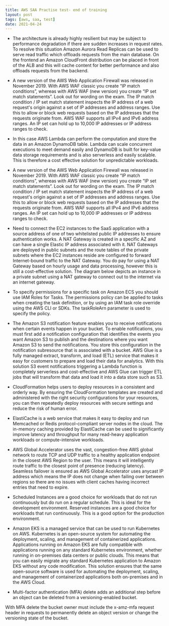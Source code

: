 ```yaml
---
title: AWS SAA Practise test- end of training
layout: post
tags: [aws, saa, test]
date: 2021-04-24
---
```

- The architecture is already highly resilient but may be subject to performance degradation if there are sudden increases in request rates. To resolve this situation Amazon Aurora Read Replicas can be used to serve read traffic which offloads requests from the main database. On the frontend an Amazon CloudFront distribution can be placed in front of the ALB and this will cache content for better performance and also offloads requests from the backend.
-  A new version of the AWS Web Application Firewall was released in November 2019. With AWS WAF classic you create “IP match conditions”, whereas with AWS WAF (new version) you create “IP set match statements”. Look out for wording on the exam.
The IP match condition / IP set match statement inspects the IP address of a web request's origin against a set of IP addresses and address ranges. Use this to allow or block web requests based on the IP addresses that the requests originate from.
AWS WAF supports all IPv4 and IPv6 address ranges. An IP set can hold up to 10,000 IP addresses or IP address ranges to check.
- In this case AWS Lambda can perform the computation and store the data in an Amazon DynamoDB table. Lambda can scale concurrent executions to meet demand easily and DynamoDB is built for key-value data storage requirements and is also serverless and easily scalable. This is therefore a cost effective solution for unpredictable workloads.

- A new version of the AWS Web Application Firewall was released in November 2019. With AWS WAF classic you create “IP match conditions”, whereas with AWS WAF (new version) you create “IP set match statements”. Look out for wording on the exam.
The IP match condition / IP set match statement inspects the IP address of a web request's origin against a set of IP addresses and address ranges. Use this to allow or block web requests based on the IP addresses that the requests originate from.
AWS WAF supports all IPv4 and IPv6 address ranges. An IP set can hold up to 10,000 IP addresses or IP address ranges to check.
- Need to connect the EC2 instances to the SaaS application with a source address of one of two whitelisted public IP addresses to ensure authentication works.
A NAT Gateway is created in a specific AZ and can have a single Elastic IP address associated with it. NAT Gateways are deployed in public subnets and the route tables of the private subnets where the EC2 instances reside are configured to forward Internet-bound traffic to the NAT Gateway. You do pay for using a NAT Gateway based on hourly usage and data processing, however this is still a cost-effective solution. The diagram below depicts an instance in a private subnet using a NAT gateway to connect out to the internet via an internet gateway.
- To specify permissions for a specific task on Amazon ECS you should use IAM Roles for Tasks. The permissions policy can be applied to tasks when creating the task definition, or by using an IAM task role override using the AWS CLI or SDKs. The taskRoleArn parameter is used to specify the policy.
- The Amazon S3 notification feature enables you to receive notifications when certain events happen in your bucket. To enable notifications, you must first add a notification configuration that identifies the events you want Amazon S3 to publish and the destinations where you want Amazon S3 to send the notifications. You store this configuration in the notification subresource that is associated with a bucket.
AWS Glue is a fully managed extract, transform, and load (ETL) service that makes it easy for customers to prepare and load their data for analytics.
With this solution S3 event notifications triggering a Lambda function is completely serverless and cost-effective and AWS Glue can trigger ETL jobs that will transform that data and load it into a data store such as S3.
- CloudFormation helps users to deploy resources in a consistent and orderly way. By ensuring the CloudFormation templates are created and administered with the right security configurations for your resources, you can then repeatedly deploy resources with secure settings and reduce the risk of human error.
- ElastiCache is a web service that makes it easy to deploy and run Memcached or Redis protocol-compliant server nodes in the cloud. The in-memory caching provided by ElastiCache can be used to significantly improve latency and throughput for many read-heavy application workloads or compute-intensive workloads.
- AWS Global Accelerator uses the vast, congestion-free AWS global network to route TCP and UDP traffic to a healthy application endpoint in the closest AWS Region to the user. This means it will intelligently route traffic to the closest point of presence (reducing latency). Seamless failover is ensured as AWS Global Accelerator uses anycast IP address which means the IP does not change when failing over between regions so there are no issues with client caches having incorrect entries that need to expire.
- Scheduled Instances are a good choice for workloads that do not run continuously but do run on a regular schedule. This is ideal for the development environment.
Reserved instances are a good choice for workloads that run continuously. This is a good option for the production environment.
- Amazon EKS is a managed service that can be used to run Kubernetes on AWS. Kubernetes is an open-source system for automating the deployment, scaling, and management of containerized applications. Applications running on Amazon EKS are fully compatible with applications running on any standard Kubernetes environment, whether running in on-premises data centers or public clouds. This means that you can easily migrate any standard Kubernetes application to Amazon EKS without any code modification.
This solution ensures that the same open-source software is used for automating the deployment, scaling, and management of containerized applications both on-premises and in the AWS Cloud.
- Multi-factor authentication (MFA) delete adds an additional step before an object can be deleted from a versioning-enabled bucket.

With MFA delete the bucket owner must include the x-amz-mfa request header in requests to permanently delete an object version or change the versioning state of the bucket.